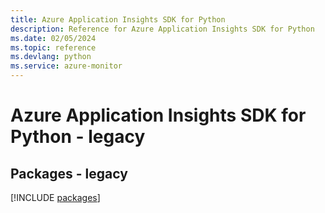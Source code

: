```yaml
---
title: Azure Application Insights SDK for Python
description: Reference for Azure Application Insights SDK for Python
ms.date: 02/05/2024
ms.topic: reference
ms.devlang: python
ms.service: azure-monitor
---
```

# Azure Application Insights SDK for Python - legacy
## Packages - legacy
[!INCLUDE [packages](application-insights-index.md)]